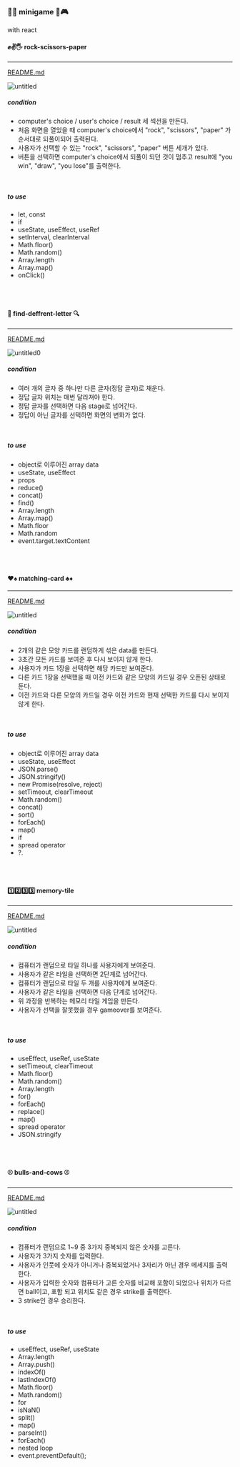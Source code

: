 ### :tada::bowling: minigame :balloon::video_game:
with react
<br />


#### ✊✌️🖐 rock-scissors-paper 
<hr />

[README.md](https://github.com/onmidnightblue/minigame/blob/1de705dc63bbfea0c0024260d747a84f9191aa9b/rock-scissors-paper/README.md)

![untitled](https://user-images.githubusercontent.com/92494452/176613937-95533c49-a29d-4a4e-a8be-84d061197a39.gif)
<br />

##### condition
- computer's choice / user's choice / result 세 섹션을 만든다.
- 처음 화면을 열었을 때 computer's choice에서 "rock", "scissors", "paper" 가 순서대로 되풀이되어 출력된다.
- 사용자가 선택할 수 있는 "rock", "scissors", "paper" 버튼 세개가 있다.
- 버튼을 선택하면 computer's choice에서 되풀이 되던 것이 멈추고 result에 "you win", "draw", "you lose"를 출력한다.
<br />

##### to use
- let, const
- if
- useState, useEffect, useRef
- setInterval, clearInterval
- Math.floor()
- Math.random()
- Array.length
- Array.map()
- onClick()
<br />
<br />


#### :mag_right: find-deffrent-letter :mag:
<hr />

[README.md](https://github.com/onmidnightblue/minigame/blob/e7e3315f0ecd8a59c183c65617988aeca25fabd4/find-deffrent-letter/README.md)

![untitled0](https://user-images.githubusercontent.com/92494452/177073288-58776fdf-9992-42b3-847e-a29a43db953a.gif)
<br />

##### condition
- 여러 개의 글자 중 하나만 다른 글자(정답 글자)로 채운다.
- 정답 글자 위치는 매번 달라져야 한다.
- 정답 글자를 선택하면 다음 stage로 넘어간다.
- 정답이 아닌 글자를 선택하면 화면의 변화가 없다.
<br />

##### to use
- object로 이루어진 array data
- useState, useEffect
- props
- reduce()
- concat()
- find()
- Array.length
- Array.map()
- Math.floor
- Math.random
- event.target.textContent
<br />
<br />

#### :hearts::spades: matching-card :clubs::diamonds:
<hr />

[README.md](https://github.com/onmidnightblue/minigame/blob/e7e3315f0ecd8a59c183c65617988aeca25fabd4/matching-card/README.md)

![untitled](https://user-images.githubusercontent.com/92494452/177254942-87f421e4-14fc-46ef-bcd7-f371b6ef6d3a.gif)
<br />

##### condition
- 2개의 같은 모양 카드를 랜덤하게 섞은 data를 만든다.
- 3초간 모든 카드를 보여준 후 다시 보이지 않게 한다.
- 사용자가 카드 1장을 선택하면 해당 카드만 보여준다.
- 다른 카드 1장을 선택했을 때 이전 카드와 같은 모양의 카드일 경우 오픈된 상태로 둔다.
- 이전 카드와 다른 모양의 카드일 경우 이전 카드와 현재 선택한 카드를 다시 보이지 않게 한다.
<br />

##### to use
- object로 이루어진 array data
- useState, useEffect
- JSON.parse()
- JSON.stringify()
- new Promise(resolve, reject)
- setTimeout, clearTimeout
- Math.random()
- concat()
- sort()
- forEach()
- map()
- if
- spread operator
- ?.
<br />
<br />

#### :one::two::three::three: memory-tile 
<hr />

[README.md](https://github.com/onmidnightblue/minigame/blob/72705ae31a2a34fb1cd9909107592ca6e6d67ec4/memory-tile/README.md)

![untitled](https://user-images.githubusercontent.com/92494452/177720175-0e902ee4-75d9-4eda-abe2-a63d25e26ab5.gif)
<br />

##### condition
- 컴퓨터가 랜덤으로 타일 하나를 사용자에게 보여준다.
- 사용자가 같은 타일을 선택하면 2단계로 넘어간다.
- 컴퓨터가 랜덤으로 타일 두 개를 사용자에게 보여준다.
- 사용자가 같은 타일을 선택하면 다음 단계로 넘어간다.
- 위 과정을 반복하는 메모리 타일 게임을 만든다.
- 사용자가 선택을 잘못했을 경우 gameover를 보여준다.
<br />

##### to use
- useEffect, useRef, useState
- setTimeout, clearTimeout
- Math.floor()
- Math.random()
- Array.length
- for()
- forEach()
- replace()
- map()
- spread operator
- JSON.stringify
<br />
<br />


#### :baseball: bulls-and-cows :baseball:
<hr />

[README.md](https://github.com/onmidnightblue/minigame/blob/f8a0a8bbdd379f4110b91f682846124b1002d9fd/bulls-and-cows/README.md)


![untitled](https://user-images.githubusercontent.com/92494452/177914536-b7d4a094-4251-4cc5-8209-c799c5daf953.gif)
<br />

##### condition
- 컴퓨터가 랜덤으로 1~9 중 3가지 중복되지 않은 숫자를 고른다.
- 사용자가 3가지 숫자를 입력한다.
- 사용자가 인풋에 숫자가 아니거나 중복되었거나 3자리가 아닌 경우 메세지를 출력한다.
- 사용자가 입력한 숫자와 컴퓨터가 고른 숫자를 비교해 포함이 되었으나 위치가 다르면 ball이고, 포함 되고 위치도 같은 경우 strike를 출력한다.
- 3 strike인 경우 승리한다.
<br />

##### to use
- useEffect, useRef, useState
- Array.length
- Array.push()
- indexOf()
- lastIndexOf()
- Math.floor()
- Math.random()
- for
- isNaN()
- split()
- map()
- parseInt()
- forEach()
- nested loop
- event.preventDefault();
